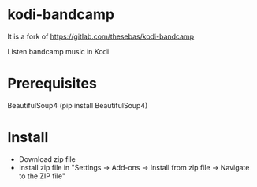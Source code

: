 # kodi-bandcamp
It is a fork of https://gitlab.com/thesebas/kodi-bandcamp

Listen bandcamp music in Kodi

# Prerequisites
BeautifulSoup4 (pip install BeautifulSoup4)

# Install
* Download zip file 
* Install zip file in "Settings -> Add-ons -> Install from zip file -> Navigate to the ZIP file"
